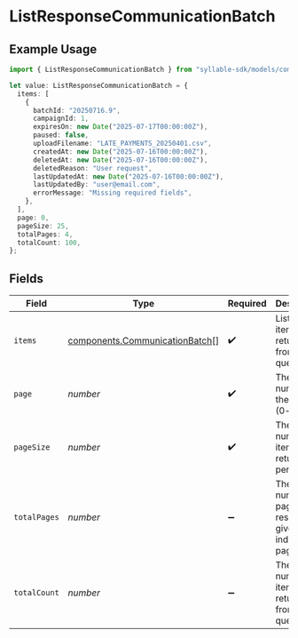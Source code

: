 # ListResponseCommunicationBatch

## Example Usage

```typescript
import { ListResponseCommunicationBatch } from "syllable-sdk/models/components";

let value: ListResponseCommunicationBatch = {
  items: [
    {
      batchId: "20250716.9",
      campaignId: 1,
      expiresOn: new Date("2025-07-17T00:00:00Z"),
      paused: false,
      uploadFilename: "LATE_PAYMENTS_20250401.csv",
      createdAt: new Date("2025-07-16T00:00:00Z"),
      deletedAt: new Date("2025-07-16T00:00:00Z"),
      deletedReason: "User request",
      lastUpdatedAt: new Date("2025-07-16T00:00:00Z"),
      lastUpdatedBy: "user@email.com",
      errorMessage: "Missing required fields",
    },
  ],
  page: 0,
  pageSize: 25,
  totalPages: 4,
  totalCount: 100,
};
```

## Fields

| Field                                                                            | Type                                                                             | Required                                                                         | Description                                                                      | Example                                                                          |
| -------------------------------------------------------------------------------- | -------------------------------------------------------------------------------- | -------------------------------------------------------------------------------- | -------------------------------------------------------------------------------- | -------------------------------------------------------------------------------- |
| `items`                                                                          | [components.CommunicationBatch](../../models/components/communicationbatch.md)[] | :heavy_check_mark:                                                               | List of items returned from the query                                            |                                                                                  |
| `page`                                                                           | *number*                                                                         | :heavy_check_mark:                                                               | The page number of the results (0-based)                                         | 0                                                                                |
| `pageSize`                                                                       | *number*                                                                         | :heavy_check_mark:                                                               | The number of items returned per page                                            | 25                                                                               |
| `totalPages`                                                                     | *number*                                                                         | :heavy_minus_sign:                                                               | The total number of pages of results given the indicated page size               | 4                                                                                |
| `totalCount`                                                                     | *number*                                                                         | :heavy_minus_sign:                                                               | The total number of items returned from the query                                | 100                                                                              |